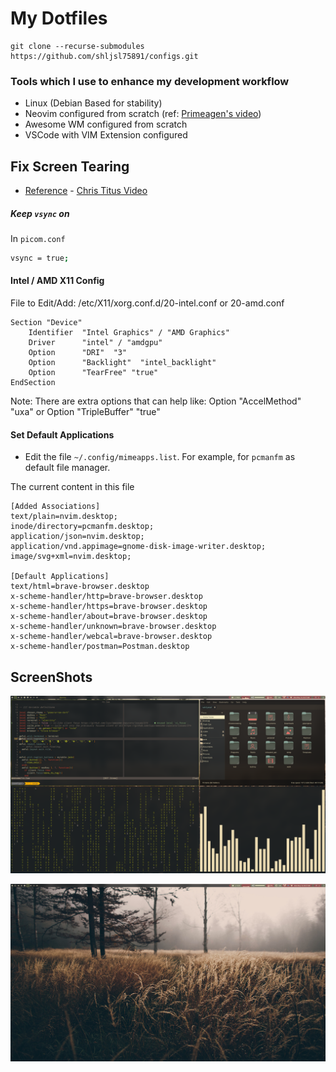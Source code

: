 # My Dotfiles

```
git clone --recurse-submodules https://github.com/shljsl75891/configs.git
```

### Tools which I use to enhance my development workflow

- Linux (Debian Based for stability)
- Neovim configured from scratch (ref: [Primeagen's video](https://www.youtube.com/watch?v=w7i4amO_zaE))
- Awesome WM configured from scratch
- VSCode with VIM Extension configured

## Fix Screen Tearing

- [Reference](https://christitus.com/fix-screen-tearing-linux/) - [Chris Titus Video](https://www.youtube.com/watch?v=rVBq6d3c1gM)

##### Keep `vsync` on

In `picom.conf`

```bash
vsync = true;
```

#### Intel / AMD X11 Config

File to Edit/Add: /etc/X11/xorg.conf.d/20-intel.conf or 20-amd.conf

```xf86conf
Section "Device"
    Identifier  "Intel Graphics" / "AMD Graphics"
    Driver      "intel" / "amdgpu"
    Option      "DRI"  "3"
    Option      "Backlight"  "intel_backlight"
    Option      "TearFree" "true"
EndSection
```

Note: There are extra options that can help like: Option "AccelMethod" "uxa" or Option "TripleBuffer" "true"

#### Set Default Applications

- Edit the file `~/.config/mimeapps.list`. For example, for `pcmanfm` as default file manager.

The current content in this file

```dosini
[Added Associations]
text/plain=nvim.desktop;
inode/directory=pcmanfm.desktop;
application/json=nvim.desktop;
application/vnd.appimage=gnome-disk-image-writer.desktop;
image/svg+xml=nvim.desktop;

[Default Applications]
text/html=brave-browser.desktop
x-scheme-handler/http=brave-browser.desktop
x-scheme-handler/https=brave-browser.desktop
x-scheme-handler/about=brave-browser.desktop
x-scheme-handler/unknown=brave-browser.desktop
x-scheme-handler/webcal=brave-browser.desktop
x-scheme-handler/postman=Postman.desktop
```

## ScreenShots

![](/assets/2025-05-14-06-57-57.png)

![](/assets/2025-05-14-06-58-17.png)
